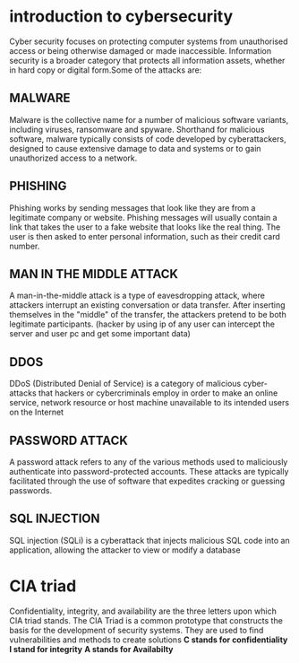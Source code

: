 # introduction to cybersecurity
Cyber security focuses on protecting computer systems from unauthorised access or being otherwise damaged or made inaccessible. Information security is a broader category that protects all information assets, whether in hard copy or digital form.Some of the attacks are:
## MALWARE
Malware is the collective name for a number of malicious software variants, including viruses, ransomware and spyware. Shorthand for malicious software, malware typically consists of code developed by cyberattackers, designed to cause extensive damage to data and systems or to gain unauthorized access to a network.
## PHISHING
Phishing works by sending messages that look like they are from a legitimate company or website. Phishing messages will usually contain a link that takes the user to a fake website that looks like the real thing. The user is then asked to enter personal information, such as their credit card number.
## MAN IN THE MIDDLE ATTACK
A man-in-the-middle attack is a type of eavesdropping attack, where attackers interrupt an existing conversation or data transfer. After inserting themselves in the "middle" of the transfer, the attackers pretend to be both legitimate participants.
(hacker by using ip of any user can intercept the server and user pc and get some important data)
## DDOS
DDoS (Distributed Denial of Service) is a category of malicious cyber-attacks that hackers or cybercriminals employ in order to make an online service, network resource or host machine unavailable to its intended users on the Internet
## PASSWORD ATTACK
A password attack refers to any of the various methods used to maliciously authenticate into password-protected accounts. These attacks are typically facilitated through the use of software that expedites cracking or guessing passwords.
## SQL INJECTION
SQL injection (SQLi) is a cyberattack that injects malicious SQL code into an application, allowing the attacker to view or modify a database
# CIA triad
Confidentiality, integrity, and availability are the three letters upon which CIA triad stands. The CIA Triad is a common prototype that constructs the basis for the development of security systems. They are used to find vulnerabilities and methods to create solutions
**C stands for confidentiality**
**I stand for integrity**
**A stands for Availabilty**

